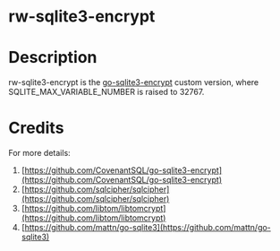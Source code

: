 rw-sqlite3-encrypt
==========

# Description

rw-sqlite3-encrypt is the [go-sqlite3-encrypt](https://github.com/CovenantSQL/go-sqlite3-encrypt) custom version, where SQLITE_MAX_VARIABLE_NUMBER is raised to 32767.

# Credits

For more details:

1. [https://github.com/CovenantSQL/go-sqlite3-encrypt](https://github.com/CovenantSQL/go-sqlite3-encrypt)
1. [https://github.com/sqlcipher/sqlcipher](https://github.com/sqlcipher/sqlcipher)
1. [https://github.com/libtom/libtomcrypt](https://github.com/libtom/libtomcrypt)
1. [https://github.com/mattn/go-sqlite3](https://github.com/mattn/go-sqlite3)